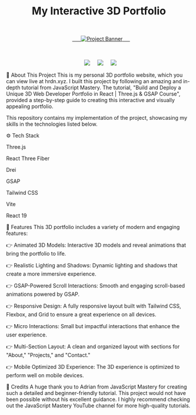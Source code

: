 <div align="center">
  <br />
  <h1 align="center">My Interactive 3D Portfolio</h1>
  <p align="center">
    <a href="http://hrdn.xyz/" target="_blank">
      <img src="https://i.imgur.com/example.png" alt="Project Banner">
    </a>
  </p>
  <br />
  <div align="center">
    <img src="https://img.shields.io/badge/-Three.js-black?style=for-the-badge&logo=three.js&logoColor=white" />
    <img src="https://img.shields.io/badge/-GSAP-88CE02?style=for-the-badge&logo=greensock&logoColor=white" />
    <img src="https://img.shields.io/badge/-Tailwind_CSS-38B2AC?style=for-the-badge&logo=tailwind-css&logoColor=white" />
  </div>
</div>

🤖 About This Project
This is my personal 3D portfolio website, which you can view live at hrdn.xyz. I built this project by following an amazing and in-depth tutorial from JavaScript Mastery. The tutorial, "Build and Deploy a Unique 3D Web Developer Portfolio in React | Three.js & GSAP Course", provided a step-by-step guide to creating this interactive and visually appealing portfolio.

This repository contains my implementation of the project, showcasing my skills in the technologies listed below.

⚙️ Tech Stack

Three.js

React Three Fiber

Drei

GSAP

Tailwind CSS

Vite

React 19

🔋 Features
This 3D portfolio includes a variety of modern and engaging features:

👉 Animated 3D Models: Interactive 3D models and reveal animations that bring the portfolio to life.

👉 Realistic Lighting and Shadows: Dynamic lighting and shadows that create a more immersive experience.

👉 GSAP-Powered Scroll Interactions: Smooth and engaging scroll-based animations powered by GSAP.

👉 Responsive Design: A fully responsive layout built with Tailwind CSS, Flexbox, and Grid to ensure a great experience on all devices.

👉 Micro Interactions: Small but impactful interactions that enhance the user experience.

👉 Multi-Section Layout: A clean and organized layout with sections for "About," "Projects," and "Contact."

👉 Mobile Optimized 3D Experience: The 3D experience is optimized to perform well on mobile devices.

🙏 Credits
A huge thank you to Adrian from JavaScript Mastery for creating such a detailed and beginner-friendly tutorial. This project would not have been possible without his excellent guidance. I highly recommend checking out the JavaScript Mastery YouTube channel for more high-quality tutorials.